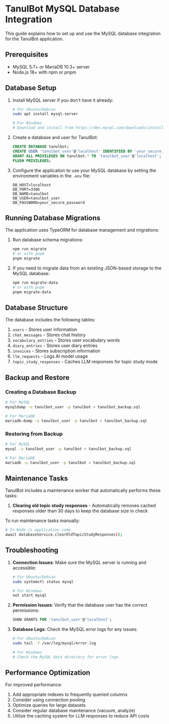 # TanulBot MySQL Database Integration

This guide explains how to set up and use the MySQL database integration for the TanulBot application.

## Prerequisites

- MySQL 5.7+ or MariaDB 10.3+ server
- Node.js 18+ with npm or pnpm

## Database Setup

1. Install MySQL server if you don't have it already:

   ```bash
   # For Ubuntu/Debian
   sudo apt install mysql-server

   # For Windows
   # Download and install from https://dev.mysql.com/downloads/installer/
   ```

2. Create a database and user for TanulBot:

   ```sql
   CREATE DATABASE tanulbot;
   CREATE USER 'tanulbot_user'@'localhost' IDENTIFIED BY 'your_secure_password';
   GRANT ALL PRIVILEGES ON tanulbot.* TO 'tanulbot_user'@'localhost';
   FLUSH PRIVILEGES;
   ```

3. Configure the application to use your MySQL database by setting the environment variables in the `.env` file:
   ```
   DB_HOST=localhost
   DB_PORT=3306
   DB_NAME=tanulbot
   DB_USER=tanulbot_user
   DB_PASSWORD=your_secure_password
   ```

## Running Database Migrations

The application uses TypeORM for database management and migrations:

1. Run database schema migrations:

   ```bash
   npm run migrate
   # or with pnpm
   pnpm migrate
   ```

2. If you need to migrate data from an existing JSON-based storage to the MySQL database:
   ```bash
   npm run migrate-data
   # or with pnpm
   pnpm migrate-data
   ```

## Database Structure

The database includes the following tables:

1. `users` - Stores user information
2. `chat_messages` - Stores chat history
3. `vocabulary_entries` - Stores user vocabulary words
4. `diary_entries` - Stores user diary entries
5. `invoices` - Stores subscription information
6. `llm_requests` - Logs AI model usage
7. `topic_study_responses` - Caches LLM responses for topic study mode

## Backup and Restore

### Creating a Database Backup

```bash
# For MySQL
mysqldump -u tanulbot_user -p tanulbot > tanulbot_backup.sql

# For MariaDB
mariadb-dump -u tanulbot_user -p tanulbot < tanulbot_backup.sql
```

### Restoring from Backup

```bash
# For MySQL
mysql -u tanulbot_user -p tanulbot < tanulbot_backup.sql

# For MariaDB
mariadb -u tanulbot_user -p tanulbot < tanulbot_backup.sql
```

## Maintenance Tasks

TanulBot includes a maintenance worker that automatically performs these tasks:

1. **Clearing old topic study responses** - Automatically removes cached responses older than 30 days to keep the database size in check

To run maintenance tasks manually:

```bash
# In Node.js application code
await databaseService.clearOldTopicStudyResponses();
```

## Troubleshooting

1. **Connection Issues**: Make sure the MySQL server is running and accessible:

   ```bash
   # For Ubuntu/Debian
   sudo systemctl status mysql

   # For Windows
   net start mysql
   ```

2. **Permission Issues**: Verify that the database user has the correct permissions:

   ```sql
   SHOW GRANTS FOR 'tanulbot_user'@'localhost';
   ```

3. **Database Logs**: Check the MySQL error logs for any issues:

   ```bash
   # For Ubuntu/Debian
   sudo tail -f /var/log/mysql/error.log

   # For Windows
   # Check the MySQL data directory for error logs
   ```

## Performance Optimization

For improved performance:

1. Add appropriate indexes to frequently queried columns
2. Consider using connection pooling
3. Optimize queries for large datasets
4. Consider regular database maintenance (vacuum, analyze)
5. Utilize the caching system for LLM responses to reduce API costs
